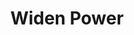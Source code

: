 ---
title: "Widen Power"

feat:
  types: ["Metapsionic"]
  description: |
    You can increase the area of your powers.
  benefit: |
    To use this feat, you must expend your psionic focus. You can alter a burst, emanation, line, or spread-shaped power to increase its area. (Powers that do not have an area of one of these four sorts are not affected by this feat.) Any numeric measurements of the power's area increase by 100%.

    Using this feat increases the power point cost of the power by 4. The power's total cost cannot exceed your manifester level.
---